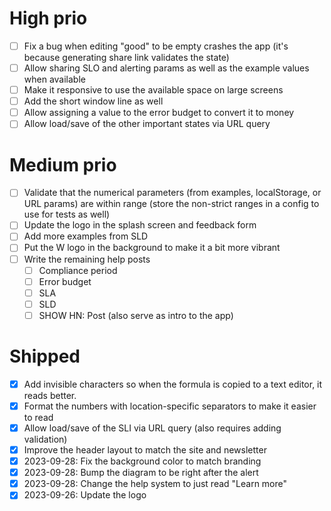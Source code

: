 # High prio

- [ ] Fix a bug when editing "good" to be empty crashes the app (it's because generating share link validates the state)
- [ ] Allow sharing SLO and alerting params as well as the example values when available
- [ ] Make it responsive to use the available space on large screens
- [ ] Add the short window line as well
- [ ] Allow assigning a value to the error budget to convert it to money
- [ ] Allow load/save of the other important states via URL query

# Medium prio

- [ ] Validate that the numerical parameters (from examples, localStorage, or URL params) are within range (store the non-strict ranges in a config to use for tests as well)
- [ ] Update the logo in the splash screen and feedback form
- [ ] Add more examples from SLD
- [ ] Put the W logo in the background to make it a bit more vibrant
- [ ] Write the remaining help posts
  - [ ] Compliance period
  - [ ] Error budget
  - [ ] SLA
  - [ ] SLD
  - [ ] SHOW HN: Post (also serve as intro to the app)

# Shipped

- [X] Add invisible characters so when the formula is copied to a text editor, it reads better.
- [X] Format the numbers with location-specific separators to make it easier to read
- [X] Allow load/save of the SLI via URL query (also requires adding validation)
- [X] Improve the header layout to match the site and newsletter
- [X] 2023-09-28: Fix the background color to match branding
- [X] 2023-09-28: Bump the diagram to be right after the alert
- [X] 2023-09-28: Change the help system to just read "Learn more"
- [X] 2023-09-26: Update the logo
